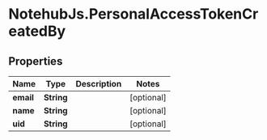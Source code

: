 # NotehubJs.PersonalAccessTokenCreatedBy

## Properties

| Name      | Type       | Description | Notes      |
| --------- | ---------- | ----------- | ---------- |
| **email** | **String** |             | [optional] |
| **name**  | **String** |             | [optional] |
| **uid**   | **String** |             | [optional] |
